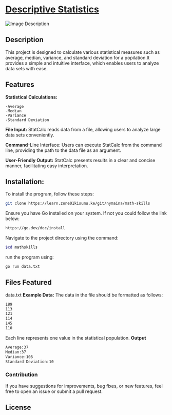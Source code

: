 
# [Descriptive Statistics](https://learn.zone01kisumu.ke/git/nymaina/math-skills)
![Image Description](https://researchgraduate.com/wp-content/uploads/2022/01/3.jpg)
## Description
 This project is designed to calculate various statistical measures such as average, median, variance, and standard deviation for a popilation.It provides a simple and intuitive interface, which enables users to analyze data sets with ease.
 ## Features
**Statistical Calculations:**

    -Average
    -Median
    -Variance
    -Standard Deviation

**File Input:** StatCalc reads data from a file, allowing users to analyze large data sets conveniently.

**Command**-Line Interface: Users can execute StatCalc from the command line, providing the path to the data file as an argument.

**User-Friendly Output:** StatCalc presents results in a clear and concise manner, facilitating easy interpretation.

 ## Installation:
To install the program, follow these steps:
``` bash
git clone https://learn.zone01kisumu.ke/git/nymaina/math-skills
``` 
Ensure you have Go installed on your system. If not you could follow the link below:
```bash
https://go.dev/doc/install
```
Navigate to the project directory using the command:
```bash
$cd mathskills
```
 run the program using:
 ```bash
 go run data.txt
```
## Files Featured
data.txt
**Example Data:**
The data in the file should be formatted as follows:
```bash
189
113
121
114
145
110
```
Each line represents one value in the statistical population.
**Output**
```bash
Average:37
Median:37
Variance:105
Standard Deviation:10
```
### Contribution
If you have suggestions for improvements, bug fixes, or new features, feel free to open an issue or submit a pull request.
## License
